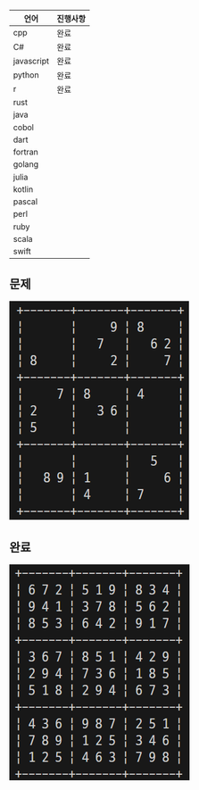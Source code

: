 | 언어       | 진행사항 |
| ---------- | -------- |
| cpp        | 완료     |
| C#         | 완료     |
| javascript | 완료     |
| python     | 완료     |
| r          | 완료     |
| rust       |          |
| java       |          |
| cobol      |          |
| dart       |          |
| fortran    |          |
| golang     |          |
| julia      |          |
| kotlin     |          |
| pascal     |          |
| perl       |          |
| ruby       |          |
| scala      |          |
| swift      |          |

## 문제
![Octocat smiling and raising a tentacle.](/images/array.png)

## 완료
![Octocat smiling and raising a tentacle.](/images/solve.png)
